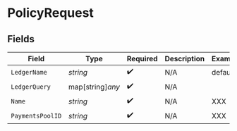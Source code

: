 # PolicyRequest


## Fields

| Field              | Type               | Required           | Description        | Example            |
| ------------------ | ------------------ | ------------------ | ------------------ | ------------------ |
| `LedgerName`       | *string*           | :heavy_check_mark: | N/A                | default            |
| `LedgerQuery`      | map[string]*any*   | :heavy_check_mark: | N/A                |                    |
| `Name`             | *string*           | :heavy_check_mark: | N/A                | XXX                |
| `PaymentsPoolID`   | *string*           | :heavy_check_mark: | N/A                | XXX                |